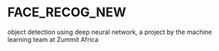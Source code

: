 # FACE_RECOG_NEW
object detection using deep neural network, a project by the machine learning team at Zummit Africa
